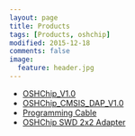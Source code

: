 ```yaml
---
layout: page
title: Products
tags: [Products, oshchip]
modified: 2015-12-18
comments: false
image:
  feature: header.jpg
---
```


*   [OSHChip_V1.0](OSHChip_V1.0_Product.html)
*   [OSHChip_CMSIS_DAP_V1.0](OSHChip_CMSIS_DAP_V1.0_Product.html)
*   [Programming Cable](Programming_Cable.html)
*   [OSHChip SWD 2x2 Adapter](OSHChip_SWD_2x2_Adapter.html)
